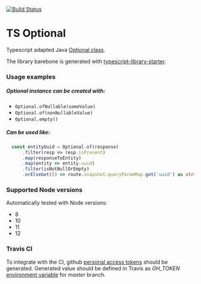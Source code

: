 [![Build Status](https://travis-ci.com/eastbanctech/ts-optional.svg?branch=master)](https://travis-ci.com/eastbanctech/ts-optional)

# TS Optional
Typescript adapted Java [Optional class](https://docs.oracle.com/javase/8/docs/api/java/util/Optional.html).

The library barebone is generated with 
[typescript-library-starter](https://github.com/alexjoverm/typescript-library-starter). 

### Usage examples
##### Optional instance can be created with:
- `Optional.ofNullable(someValue)`
- `Optional.of(nonNullableValue)`
- `Optional.empty()`

##### Can be used like:

```typescript
  const entityUuid = Optional.of(response)
      .filter(resp => resp.isPresent)
      .map(responseToEntity)
      .map(entity => entity.uuid)
      .filter(isNotNullOrEmpty)
      .orElseGet(() => route.snapshot.queryParamMap.get('uuid') as string);
```

### Supported Node versions
Automatically tested with Node versions:
- 8
- 10
- 11
- 12

### Travis CI
To integrate with the CI, github [personal access tokens](https://github.com/settings/tokens) 
should be generated. 
Generated value should be defined in Travis as _GH_TOKEN_ 
[environment variable](https://docs.travis-ci.com/user/environment-variables/#defining-variables-in-repository-settings) for _master_ branch.
